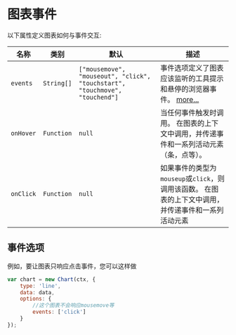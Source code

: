 # 图表事件

以下属性定义图表如何与事件交互:

| 名称 | 类别 | 默认 | 描述
| ---- | ---- | ------- | -----------
| `events` | `String[]` | `["mousemove", "mouseout", "click", "touchstart", "touchmove", "touchend"]` | 事件选项定义了图表应该监听的工具提示和悬停的浏览器事件。  [more...](#event-option)
| `onHover` | `Function` | `null` |当任何事件触发时调用。 在图表的上下文中调用，并传递事件和一系列活动元素（条，点等）。
| `onClick` | `Function` | `null` |如果事件的类型为`mouseup`或`click`，则调用该函数。 在图表的上下文中调用，并传递事件和一系列活动元素

## 事件选项
例如，要让图表只响应点击事件，您可以这样做

```javascript
var chart = new Chart(ctx, {
    type: 'line',
    data: data,
    options: {
        //这个图表不会响应mousemove等
        events: ['click']
    }
});
```
